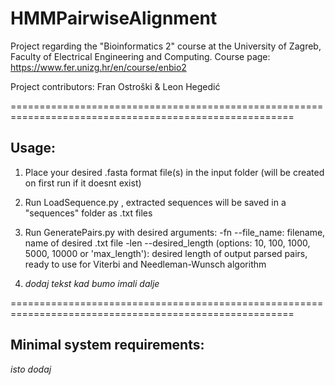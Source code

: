 # HMMPairwiseAlignment


Project regarding the "Bioinformatics 2" course at the University of Zagreb, Faculty of Electrical Engineering and Computing.
Course page: https://www.fer.unizg.hr/en/course/enbio2

Project contributors: Fran Ostroški & Leon Hegedić

=======================================================================================================
## Usage:

1. Place your desired .fasta format file(s) in the input folder (will be created on first run if it doesnt exist)
  
2. Run LoadSequence.py , extracted sequences will be saved in a "sequences" folder as .txt files
   
3. Run GeneratePairs.py with desired arguments:
   -fn --file_name: filename, name of desired .txt file
   -len --desired_length (options: 10, 100, 1000, 5000, 10000 or 'max_length'): desired length of output parsed pairs, ready to use for Viterbi and Needleman-Wunsch algorithm

4. *dodaj tekst kad bumo imali dalje*

=======================================================================================================

## Minimal system requirements: 

*isto dodaj*
